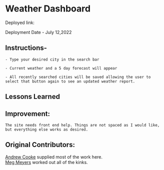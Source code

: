 # Weather Dashboard

Deployed link: 

Deployment Date - July 12,2022


## Instructions-
    - Type your desired city in the search bar
    
    - Current weather and a 5 day forecast will appear

    - All recently searched cities will be saved allowing the user to select that button again to see an updated weather report.

## Lessons Learned

## Improvement:

    The site needs front end help. Things are not spaced as I would like, but everything else works as desired. 
    

## Original Contributors:

[Andrew Cooke](https://github.com/andcooke) supplied most of the work here.<BR>
[Meg Meyers](https://github.com/femke77) worked out all of the kinks.
    
    


    
    
    
    


    


